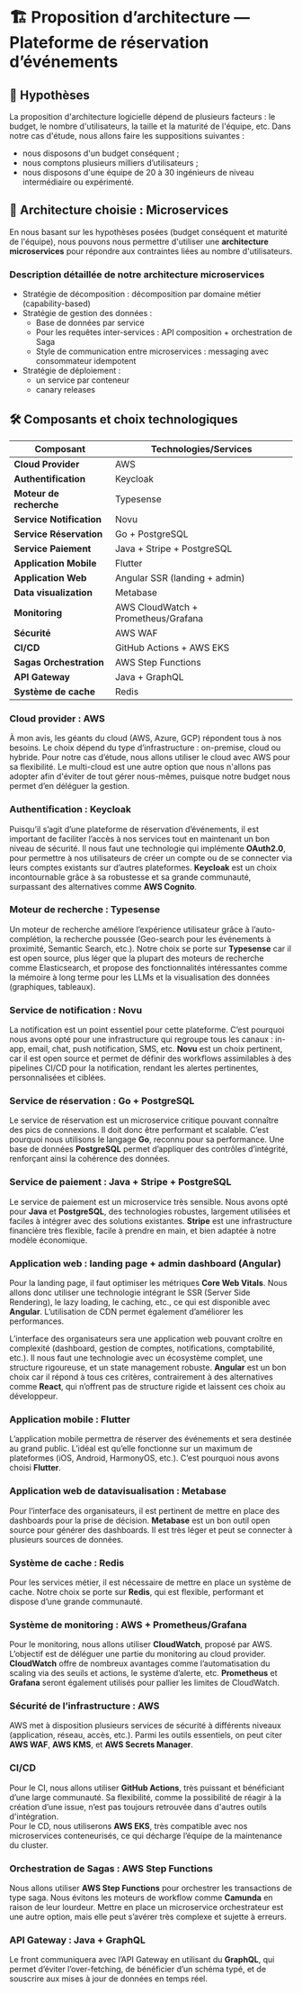 # 🏗️ Proposition d’architecture — Plateforme de réservation d’événements

## 📌 Hypothèses

La proposition d'architecture logicielle dépend de plusieurs facteurs : le budget, le nombre d'utilisateurs, la taille et la maturité de l'équipe, etc. Dans notre cas d'étude, nous allons faire les suppositions suivantes :
- nous disposons d'un budget conséquent ;
- nous comptons plusieurs milliers d’utilisateurs ;
- nous disposons d'une équipe de 20 à 30 ingénieurs de niveau intermédiaire ou expérimenté.

## 🧩 Architecture choisie : Microservices

En nous basant sur les hypothèses posées (budget conséquent et maturité de l'équipe), nous pouvons nous permettre d'utiliser une **architecture microservices** pour répondre aux contraintes liées au nombre d'utilisateurs.

### Description détaillée de notre architecture microservices

- Stratégie de décomposition : décomposition par domaine métier (capability-based)
- Stratégie de gestion des données :
  * Base de données par service
  * Pour les requêtes inter-services : API composition + orchestration de Saga
  * Style de communication entre microservices : messaging avec consommateur idempotent
- Stratégie de déploiement :
  * un service par conteneur
  * canary releases

## 🛠️ Composants et choix technologiques

| Composant                | Technologies/Services                  |
| ------------------------ | -------------------------------------- |
| **Cloud Provider**       | AWS                                    |
| **Authentification**     | Keycloak                               |
| **Moteur de recherche**  | Typesense                              |
| **Service Notification** | Novu                                   |
| **Service Réservation**  | Go + PostgreSQL                        |
| **Service Paiement**     | Java + Stripe + PostgreSQL             |
| **Application Mobile**   | Flutter                                |
| **Application Web**      | Angular SSR (landing + admin)          |
| **Data visualization**   | Metabase                               |
| **Monitoring**           | AWS CloudWatch + Prometheus/Grafana    |
| **Sécurité**             | AWS WAF                                |
| **CI/CD**                | GitHub Actions + AWS EKS               |
| **Sagas Orchestration**  | AWS Step Functions                     |
| **API Gateway**          | Java + GraphQL                         |
| **Système de cache**     | Redis                                  |

### Cloud provider : AWS

À mon avis, les géants du cloud (AWS, Azure, GCP) répondent tous à nos besoins. Le choix dépend du type d’infrastructure : on-premise, cloud ou hybride. Pour notre cas d’étude, nous allons utiliser le cloud avec AWS pour sa flexibilité. Le multi-cloud est une autre option que nous n'allons pas adopter afin d'éviter de tout gérer nous-mêmes, puisque notre budget nous permet d’en déléguer la gestion.

### Authentification : Keycloak

Puisqu’il s’agit d’une plateforme de réservation d’événements, il est important de faciliter l’accès à nos services tout en maintenant un bon niveau de sécurité. Il nous faut une technologie qui implémente **OAuth2.0**, pour permettre à nos utilisateurs de créer un compte ou de se connecter via leurs comptes existants sur d’autres plateformes. **Keycloak** est un choix incontournable grâce à sa robustesse et sa grande communauté, surpassant des alternatives comme **AWS Cognito**.

### Moteur de recherche : Typesense

Un moteur de recherche améliore l’expérience utilisateur grâce à l’auto-complétion, la recherche poussée (Geo-search pour les événements à proximité, Semantic Search, etc.). Notre choix se porte sur **Typesense** car il est open source, plus léger que la plupart des moteurs de recherche comme Elasticsearch, et propose des fonctionnalités intéressantes comme la mémoire à long terme pour les LLMs et la visualisation des données (graphiques, tableaux).

### Service de notification : Novu

La notification est un point essentiel pour cette plateforme. C’est pourquoi nous avons opté pour une infrastructure qui regroupe tous les canaux : in-app, email, chat, push notification, SMS, etc. **Novu** est un choix pertinent, car il est open source et permet de définir des workflows assimilables à des pipelines CI/CD pour la notification, rendant les alertes pertinentes, personnalisées et ciblées.

### Service de réservation : Go + PostgreSQL

Le service de réservation est un microservice critique pouvant connaître des pics de connexions. Il doit donc être performant et scalable. C’est pourquoi nous utilisons le langage **Go**, reconnu pour sa performance. Une base de données **PostgreSQL** permet d’appliquer des contrôles d’intégrité, renforçant ainsi la cohérence des données.

### Service de paiement : Java + Stripe + PostgreSQL

Le service de paiement est un microservice très sensible. Nous avons opté pour **Java** et **PostgreSQL**, des technologies robustes, largement utilisées et faciles à intégrer avec des solutions existantes. **Stripe** est une infrastructure financière très flexible, facile à prendre en main, et bien adaptée à notre modèle économique.

### Application web : landing page + admin dashboard (Angular)

Pour la landing page, il faut optimiser les métriques **Core Web Vitals**. Nous allons donc utiliser une technologie intégrant le SSR (Server Side Rendering), le lazy loading, le caching, etc., ce qui est disponible avec **Angular**. L’utilisation de CDN permet également d’améliorer les performances.

L’interface des organisateurs sera une application web pouvant croître en complexité (dashboard, gestion de comptes, notifications, comptabilité, etc.). Il nous faut une technologie avec un écosystème complet, une structure rigoureuse, et un state management robuste. **Angular** est un bon choix car il répond à tous ces critères, contrairement à des alternatives comme **React**, qui n’offrent pas de structure rigide et laissent ces choix au développeur.

### Application mobile : Flutter

L’application mobile permettra de réserver des événements et sera destinée au grand public. L’idéal est qu’elle fonctionne sur un maximum de plateformes (iOS, Android, HarmonyOS, etc.). C’est pourquoi nous avons choisi **Flutter**.

### Application web de datavisualisation : Metabase

Pour l’interface des organisateurs, il est pertinent de mettre en place des dashboards pour la prise de décision. **Metabase** est un bon outil open source pour générer des dashboards. Il est très léger et peut se connecter à plusieurs sources de données.

### Système de cache : Redis

Pour les services métier, il est nécessaire de mettre en place un système de cache. Notre choix se porte sur **Redis**, qui est flexible, performant et dispose d’une grande communauté.

### Système de monitoring : AWS + Prometheus/Grafana

Pour le monitoring, nous allons utiliser **CloudWatch**, proposé par AWS. L’objectif est de déléguer une partie du monitoring au cloud provider. **CloudWatch** offre de nombreux avantages comme l’automatisation du scaling via des seuils et actions, le système d’alerte, etc. **Prometheus** et **Grafana** seront également utilisés pour pallier les limites de CloudWatch.

### Sécurité de l’infrastructure : AWS

AWS met à disposition plusieurs services de sécurité à différents niveaux (application, réseau, accès, etc.). Parmi les outils essentiels, on peut citer **AWS WAF**, **AWS KMS**, et **AWS Secrets Manager**.

### CI/CD

Pour le CI, nous allons utiliser **GitHub Actions**, très puissant et bénéficiant d’une large communauté. Sa flexibilité, comme la possibilité de réagir à la création d’une issue, n’est pas toujours retrouvée dans d'autres outils d'intégration.  
Pour le CD, nous utiliserons **AWS EKS**, très compatible avec nos microservices conteneurisés, ce qui décharge l’équipe de la maintenance du cluster.

### Orchestration de Sagas : AWS Step Functions

Nous allons utiliser **AWS Step Functions** pour orchestrer les transactions de type saga. Nous évitons les moteurs de workflow comme **Camunda** en raison de leur lourdeur. Mettre en place un microservice orchestrateur est une autre option, mais elle peut s’avérer très complexe et sujette à erreurs.

### API Gateway : Java + GraphQL

Le front communiquera avec l’API Gateway en utilisant du **GraphQL**, qui permet d’éviter l’over-fetching, de bénéficier d’un schéma typé, et de souscrire aux mises à jour de données en temps réel.
